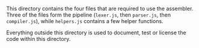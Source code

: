 This directory contains the four files that are required to use the assembler.
Three of the files form the pipeline (`lexer.js`, then `parser.js`, then
`compiler.js`), while `helpers.js` contains a few helper functions.

Everything outside this directory is used to document, test or license the code
within this directory.

